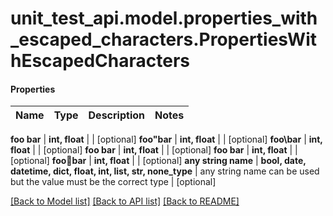 # unit_test_api.model.properties_with_escaped_characters.PropertiesWithEscapedCharacters

#### Properties
Name | Type | Description | Notes
------------ | ------------- | ------------- | -------------
**foo
bar** | **int, float** |  | [optional] 
**foo&quot;bar** | **int, float** |  | [optional] 
**foo\bar** | **int, float** |  | [optional] 
**foobar** | **int, float** |  | [optional] 
**foo	bar** | **int, float** |  | [optional] 
**foobar** | **int, float** |  | [optional] 
**any string name** | **bool, date, datetime, dict, float, int, list, str, none_type** | any string name can be used but the value must be the correct type | [optional]

[[Back to Model list]](../../README.md#documentation-for-models) [[Back to API list]](../../README.md#documentation-for-api-endpoints) [[Back to README]](../../README.md)

